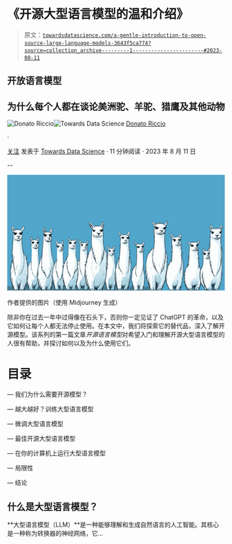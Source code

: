 # 《开源大型语言模型的温和介绍》

> 原文：[`towardsdatascience.com/a-gentle-introduction-to-open-source-large-language-models-3643f5ca774?source=collection_archive---------1-----------------------#2023-08-11`](https://towardsdatascience.com/a-gentle-introduction-to-open-source-large-language-models-3643f5ca774?source=collection_archive---------1-----------------------#2023-08-11)

## 开放语言模型

## 为什么每个人都在谈论美洲驼、羊驼、猎鹰及其他动物

[](https://donatoriccio.medium.com/?source=post_page-----3643f5ca774--------------------------------)![Donato Riccio](https://donatoriccio.medium.com/?source=post_page-----3643f5ca774--------------------------------)[](https://towardsdatascience.com/?source=post_page-----3643f5ca774--------------------------------)![Towards Data Science](https://towardsdatascience.com/?source=post_page-----3643f5ca774--------------------------------) [Donato Riccio](https://donatoriccio.medium.com/?source=post_page-----3643f5ca774--------------------------------)

·

[关注](https://medium.com/m/signin?actionUrl=https%3A%2F%2Fmedium.com%2F_%2Fsubscribe%2Fuser%2Fe384fc71d292&operation=register&redirect=https%3A%2F%2Ftowardsdatascience.com%2Fa-gentle-introduction-to-open-source-large-language-models-3643f5ca774&user=Donato+Riccio&userId=e384fc71d292&source=post_page-e384fc71d292----3643f5ca774---------------------post_header-----------) 发表于 [Towards Data Science](https://towardsdatascience.com/?source=post_page-----3643f5ca774--------------------------------) · 11 分钟阅读 · 2023 年 8 月 11 日[](https://medium.com/m/signin?actionUrl=https%3A%2F%2Fmedium.com%2F_%2Fvote%2Ftowards-data-science%2F3643f5ca774&operation=register&redirect=https%3A%2F%2Ftowardsdatascience.com%2Fa-gentle-introduction-to-open-source-large-language-models-3643f5ca774&user=Donato+Riccio&userId=e384fc71d292&source=-----3643f5ca774---------------------clap_footer-----------)

--

[](https://medium.com/m/signin?actionUrl=https%3A%2F%2Fmedium.com%2F_%2Fbookmark%2Fp%2F3643f5ca774&operation=register&redirect=https%3A%2F%2Ftowardsdatascience.com%2Fa-gentle-introduction-to-open-source-large-language-models-3643f5ca774&source=-----3643f5ca774---------------------bookmark_footer-----------)![](img/b78c1db423fd8ee4ce173a12b054118c.png)

作者提供的图片（使用 Midjourney 生成）

除非你在过去一年中过得像在石头下，否则你一定见证了 ChatGPT 的革命，以及它如何让每个人都无法停止使用。在本文中，我们将探索它的替代品，深入了解开源模型。该系列的第一篇文章*开源语言模型*对希望入门和理解开源大型语言模型的人很有帮助，并探讨如何以及为什么使用它们。

# 目录

— 我们为什么需要开源模型？

— 越大越好？训练大型语言模型

— 微调大型语言模型

— 最佳开源大型语言模型

— 在你的计算机上运行大型语言模型

— 局限性

— 结论

## 什么是大型语言模型？

**大型语言模型（LLM）**是一种能够理解和生成自然语言的人工智能。其核心是一种称为转换器的神经网络，它…

